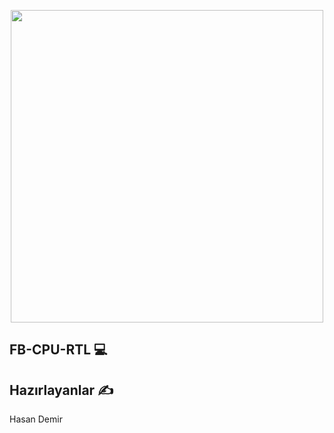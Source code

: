 <p align="center"><a href="#" target="_blank"><img src="https://www.webtekno.com/images/editor/default/0002/50/1ff00d12897bc450b35defc7415b1e8f9cf750d0.jpeg" width="500"></a></p>



## FB-CPU-RTL 💻


## Hazırlayanlar ✍️
Hasan Demir




